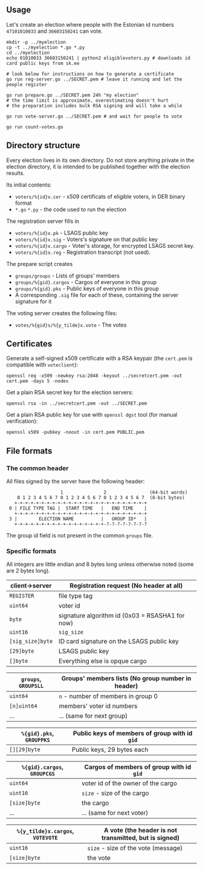 ## Usage

Let's create an election where people with the Estonian id numbers `47101010033` and `36603150241` can vote.

    mkdir -p ../myelection
    cp -t ../myelection *.go *.py
    cd ../myelection
    echo 01010033 36603150241 | python2 eligiblevoters.py # downloads id card public keys from sk.ee

    # look below for instructions on how to generate a certificate
    go run reg-server.go ../SECRET.pem # leave it running and let the people register
    
    go run prepare.go ../SECRET.pem 24h "my election"
    # the time limit is approximate, overestimating doesn't hurt
    # the preparation includes bulk RSA signing and will take a while

    go run vote-server.go ../SECRET.pem # and wait for people to vote

    go run count-votes.go
    
    

## Directory structure

Every election lives in its own directory. Do not store anything private in the election directory, it is intended to be published together with the election results.

Its initial contents:

- `voters/%{id}x.cer` - x509 certificats of eligible voters, in DER binary format
- `*.go` `*.py` - the code used to run the election

The registration server fills in

- `voters/%{id}x.pk` - LSAGS public key
- `voters/%{id}x.sig` - Voters's signature on that public key
- `voters/%{id}x.cargo` - Voter's storage, for encrypted LSAGS secret key.
- `voters/%{id}x.reg` - Registration transcript (not used).

The prepare script creates

- `groups/groups` - Lists of groups' members
- `groups/%{gid}.cargos` - Cargos of everyone in this group
- `groups/%{gid}.pks` - Public keys of everyone in this group
- A corresponding `.sig` file for each of these, containing the server signature for it

The voting server creates the following files:

- `votes/%{gid}s/%{y_tilde}x.vote` - The votes

## Certificates

Generate a self-signed x509 certificate with a RSA keypair (the `cert.pem` is compatible with `voteclient`):

    openssl req -x509 -newkey rsa:2048 -keyout ../secretcert.pem -out cert.pem -days 5 -nodes

Get a plain RSA secret key for the election servers:

    openssl rsa -in ../secretcert.pem -out ../SECRET.pem

Get a plain RSA public key for use with `openssl dgst` tool (for manual verification):

    openssl x509 -pubkey -noout -in cert.pem PUBLIC.pem


## File formats

### The common header

All files signed by the server have the following header:

                        1               2                (64-bit words)
        0 1 2 3 4 5 6 7 0 1 2 3 4 5 6 7 0 1 2 3 4 5 6 7  (8-bit bytes)
       +-+-+-+-+-+-+-+-+-+-+-+-+-+-+-+-+-+-+-+-+-+-+-+-+
     0 | FILE TYPE TAG |  START TIME   |   END TIME    |
       +-+-+-+-+-+-+-+-+-+-+-+-+-+-+-+-+-+-+-+-+-+-+-+-+
     3 |        ELECTION NAME          |   GROUP ID*   |
       +-+-+-+-+-+-+-+-+-+-+-+-+-+-+-+-+-?-?-?-?-?-?-?-?

The group id field is not present in the common `groups` file.

### Specific formats

All integers are little endian and 8 bytes long unless otherwise noted (some are 2 bytes long).

client->server | Registration request (No header at all)
----------------|-----
`REGISTER`        |file type tag
`uint64`        |voter id
`byte`          |signature algorithm id (0x03 = RSASHA1 for now)
`uint16`        |`sig_size`
`[sig_size]byte`|ID card signature on the LSAGS public key
`[29]byte`      | LSAGS public key
`[]byte`        | Everything else is opque cargo

 `groups`, `GROUPSLL` | Groups' members lists (No group number in header)
----------------|-----
`uint64`        |`n` - number of members in group 0
`[n]uint64`     |members' voter id numbers
...|... (same for next group)


`%{gid}.pks`, `GROUPPKS` | Public keys of members of group with id `gid` |
-------------|-----
`[][29]byte` | Public keys, 29 bytes each


`%{gid}.cargos`, `GROUPCGS` | Cargos of members of group with id `gid` |
-------------|-----
`uint64` | voter id of the owner of the cargo
`uint16` | `size` - size of the cargo
`[size]byte` | the cargo
... | ... (same for next voter)


`%{y_tilde}x.cargos`, `VOTEVOTE` | A vote (the header is not transmitted, but is signed) |
-------------|-----
`uint16` | `size` - size of the vote (message)
`[size]byte` | the vote
